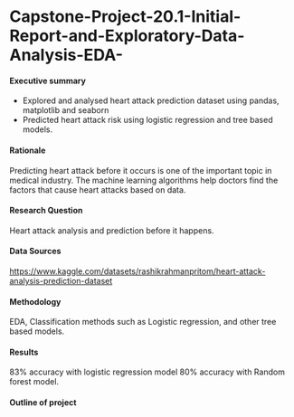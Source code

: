 # Capstone-Project-20.1-Initial-Report-and-Exploratory-Data-Analysis-EDA-


#### Executive summary
- Explored and analysed heart attack prediction dataset using pandas, matplotlib and seaborn
- Predicted heart attack risk using logistic regression and tree based models.


#### Rationale
Predicting heart attack before it occurs is one of the important topic in medical industry.
The machine learning algorithms help doctors find the factors that cause heart attacks based on data.

#### Research Question
Heart attack analysis and prediction before it happens.

#### Data Sources
https://www.kaggle.com/datasets/rashikrahmanpritom/heart-attack-analysis-prediction-dataset

#### Methodology
EDA, Classification methods such as Logistic regression, and other tree based models.

#### Results
83% accuracy with logistic regression model
80% accuracy with Random forest model.


#### Outline of project

